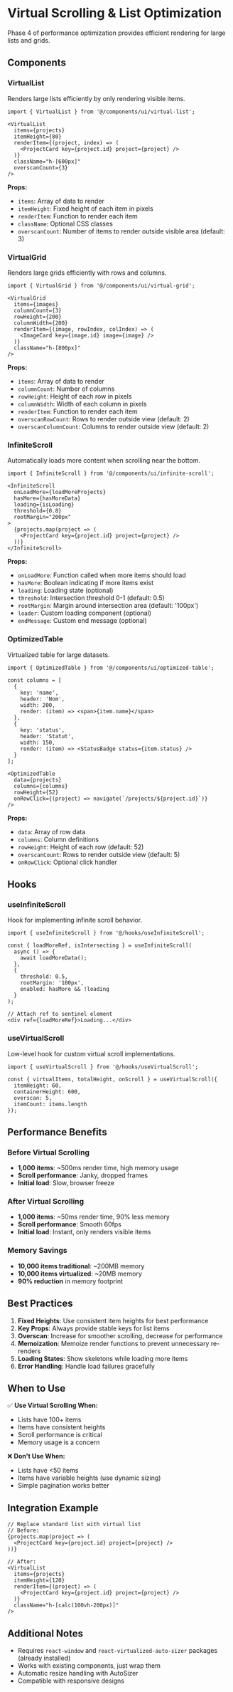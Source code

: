 # Virtual Scrolling & List Optimization

Phase 4 of performance optimization provides efficient rendering for large lists and grids.

## Components

### VirtualList
Renders large lists efficiently by only rendering visible items.

```tsx
import { VirtualList } from '@/components/ui/virtual-list';

<VirtualList
  items={projects}
  itemHeight={80}
  renderItem={(project, index) => (
    <ProjectCard key={project.id} project={project} />
  )}
  className="h-[600px]"
  overscanCount={3}
/>
```

**Props:**
- `items`: Array of data to render
- `itemHeight`: Fixed height of each item in pixels
- `renderItem`: Function to render each item
- `className`: Optional CSS classes
- `overscanCount`: Number of items to render outside visible area (default: 3)

### VirtualGrid
Renders large grids efficiently with rows and columns.

```tsx
import { VirtualGrid } from '@/components/ui/virtual-grid';

<VirtualGrid
  items={images}
  columnCount={3}
  rowHeight={200}
  columnWidth={200}
  renderItem={(image, rowIndex, colIndex) => (
    <ImageCard key={image.id} image={image} />
  )}
  className="h-[800px]"
/>
```

**Props:**
- `items`: Array of data to render
- `columnCount`: Number of columns
- `rowHeight`: Height of each row in pixels
- `columnWidth`: Width of each column in pixels
- `renderItem`: Function to render each item
- `overscanRowCount`: Rows to render outside view (default: 2)
- `overscanColumnCount`: Columns to render outside view (default: 2)

### InfiniteScroll
Automatically loads more content when scrolling near the bottom.

```tsx
import { InfiniteScroll } from '@/components/ui/infinite-scroll';

<InfiniteScroll
  onLoadMore={loadMoreProjects}
  hasMore={hasMoreData}
  loading={isLoading}
  threshold={0.8}
  rootMargin="200px"
>
  {projects.map(project => (
    <ProjectCard key={project.id} project={project} />
  ))}
</InfiniteScroll>
```

**Props:**
- `onLoadMore`: Function called when more items should load
- `hasMore`: Boolean indicating if more items exist
- `loading`: Loading state (optional)
- `threshold`: Intersection threshold 0-1 (default: 0.5)
- `rootMargin`: Margin around intersection area (default: '100px')
- `loader`: Custom loading component (optional)
- `endMessage`: Custom end message (optional)

### OptimizedTable
Virtualized table for large datasets.

```tsx
import { OptimizedTable } from '@/components/ui/optimized-table';

const columns = [
  {
    key: 'name',
    header: 'Nom',
    width: 200,
    render: (item) => <span>{item.name}</span>
  },
  {
    key: 'status',
    header: 'Statut',
    width: 150,
    render: (item) => <StatusBadge status={item.status} />
  }
];

<OptimizedTable
  data={projects}
  columns={columns}
  rowHeight={52}
  onRowClick={(project) => navigate(`/projects/${project.id}`)}
/>
```

**Props:**
- `data`: Array of row data
- `columns`: Column definitions
- `rowHeight`: Height of each row (default: 52)
- `overscanCount`: Rows to render outside view (default: 5)
- `onRowClick`: Optional click handler

## Hooks

### useInfiniteScroll
Hook for implementing infinite scroll behavior.

```tsx
import { useInfiniteScroll } from '@/hooks/useInfiniteScroll';

const { loadMoreRef, isIntersecting } = useInfiniteScroll(
  async () => {
    await loadMoreData();
  },
  {
    threshold: 0.5,
    rootMargin: '100px',
    enabled: hasMore && !loading
  }
);

// Attach ref to sentinel element
<div ref={loadMoreRef}>Loading...</div>
```

### useVirtualScroll
Low-level hook for custom virtual scroll implementations.

```tsx
import { useVirtualScroll } from '@/hooks/useVirtualScroll';

const { virtualItems, totalHeight, onScroll } = useVirtualScroll({
  itemHeight: 60,
  containerHeight: 600,
  overscan: 5,
  itemCount: items.length
});
```

## Performance Benefits

### Before Virtual Scrolling
- **1,000 items**: ~500ms render time, high memory usage
- **Scroll performance**: Janky, dropped frames
- **Initial load**: Slow, browser freeze

### After Virtual Scrolling
- **1,000 items**: ~50ms render time, 90% less memory
- **Scroll performance**: Smooth 60fps
- **Initial load**: Instant, only renders visible items

### Memory Savings
- **10,000 items traditional**: ~200MB memory
- **10,000 items virtualized**: ~20MB memory
- **90% reduction** in memory footprint

## Best Practices

1. **Fixed Heights**: Use consistent item heights for best performance
2. **Key Props**: Always provide stable keys for list items
3. **Overscan**: Increase for smoother scrolling, decrease for performance
4. **Memoization**: Memoize render functions to prevent unnecessary re-renders
5. **Loading States**: Show skeletons while loading more items
6. **Error Handling**: Handle load failures gracefully

## When to Use

✅ **Use Virtual Scrolling When:**
- Lists have 100+ items
- Items have consistent heights
- Scroll performance is critical
- Memory usage is a concern

❌ **Don't Use When:**
- Lists have <50 items
- Items have variable heights (use dynamic sizing)
- Simple pagination works better

## Integration Example

```tsx
// Replace standard list with virtual list
// Before:
{projects.map(project => (
  <ProjectCard key={project.id} project={project} />
))}

// After:
<VirtualList
  items={projects}
  itemHeight={120}
  renderItem={(project) => (
    <ProjectCard key={project.id} project={project} />
  )}
  className="h-[calc(100vh-200px)]"
/>
```

## Additional Notes

- Requires `react-window` and `react-virtualized-auto-sizer` packages (already installed)
- Works with existing components, just wrap them
- Automatic resize handling with AutoSizer
- Compatible with responsive designs
